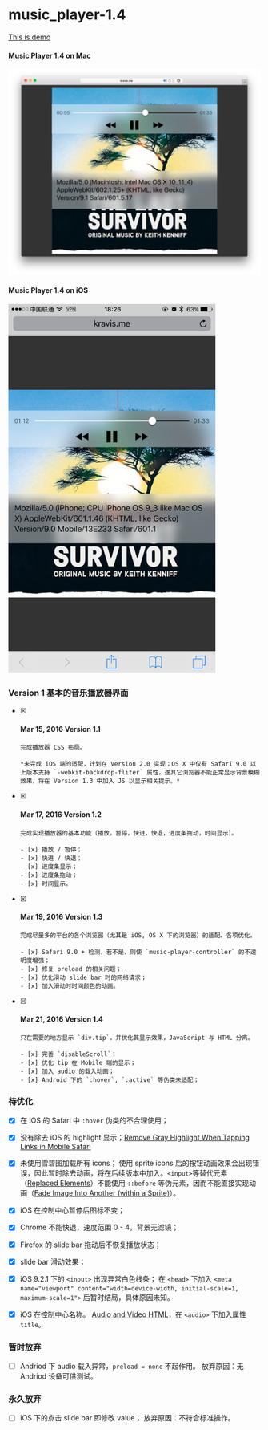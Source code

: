# music_player-1.4
[This is demo](http://www.kravis.me/music_player)

#### Music Player 1.4 on Mac
<!-- ![music_player_1.4_mac_safari](README-files/music_player_1.4_mac_safari.png) -->
<img src="README-files/music_player_1.4_mac_safari.png" alt="music_player_1.4_mac_safari">

#### Music Player 1.4 on iOS
<!-- ![music_player_1.4_ios_safari](README-files/music_player_1.4_ios_safari.png) -->
<img src="README-files/music_player_1.4_ios_safari.png" alt="music_player_1.4_ios_safari" width="414" height="736">

### Version 1 基本的音乐播放器界面
- [x] #### Mar 15, 2016 Version 1.1

      完成播放器 CSS 布局。

      *未完成 iOS 端的适配，计划在 Version 2.0 实现；OS X 中仅有 Safari 9.0 以上版本支持 `-webkit-backdrop-fliter` 属性，遂其它浏览器不能正常显示背景模糊效果，将在 Version 1.3 中加入 JS 以显示相关提示。*

- [x] #### Mar 17, 2016 Version 1.2

      完成实现播放器的基本功能（播放，暂停，快进，快退，进度条拖动，时间显示）。

      - [x] 播放 / 暂停；
      - [x] 快进 / 快退；
      - [x] 进度条显示；
      - [x] 进度条拖动；
      - [x] 时间显示。

- [x] #### Mar 19, 2016 Version 1.3

      完成尽量多的平台的各个浏览器（尤其是 iOS, OS X 下的浏览器）的适配、各项优化。

      - [x] Safari 9.0 + 检测，若不是，则使 `music-player-controller` 的不透明度增强；
      - [x] 修复 preload 的相关问题；
      - [x] 优化滑动 slide bar 时的网络请求；
      - [x] 加入滑动时时间颜色的动画。
      

- [x] #### Mar 21, 2016 Version 1.4
      
      只在需要的地方显示 `div.tip`，并优化其显示效果，JavaScript 与 HTML 分离。

      - [x] 完善 `disableScroll`；
      - [x] 优化 tip 在 Mobile 端的显示；
      - [x] 加入 audio 的载入动画；
      - [x] Android 下的 `:hover`, `:active` 等伪类未适配；

### 待优化
- [x] 在 iOS 的 Safari 中 `:hover` 伪类的不合理使用；
- [x] 没有除去 iOS 的 highlight 显示；[Remove Gray Highlight When Tapping Links in Mobile Safari](https://css-tricks.com/snippets/css/remove-gray-highlight-when-tapping-links-in-mobile-safari/)
- [x] 未使用雪碧图加载所有 icons；
      使用 sprite icons 后的按钮动画效果会出现错误，因此暂时除去动画，将在后续版本中加入。`<input>`等替代元素（[Replaced Elements](http://reference.sitepoint.com/css/replacedelements)）不能使用 `::before` 等伪元素，因而不能直接实现动画（[Fade Image Into Another (within a Sprite)](https://css-tricks.com/fade-image-within-sprite/)）。
- [x] iOS 在控制中心暂停后图标不变；
- [x] Chrome 不能快退，速度范围 0 - 4，背景无滤镜；
- [x] Firefox 的 slide bar 拖动后不恢复播放状态；
- [x] slide bar 滑动效果；
- [x] iOS 9.2.1 下的 `<input>` 出现异常白色线条；
      在 `<head>` 下加入 `<meta name="viewport" content="width=device-width, initial-scale=1, maximum-scale=1">` 后暂时结局，具体原因未知。
- [x] iOS 在控制中心名称。
      [Audio and Video HTML](https://developer.apple.com/library/safari/documentation/AudioVideo/Conceptual/Using_HTML5_Audio_Video/AudioandVideoTagBasics/AudioandVideoTagBasics.html)，在 `<audio>` 下加入属性 `title`。


### 暂时放弃
- [ ] Andriod 下 audio 载入异常，`preload = none` 不起作用。
      放弃原因：无 Andriod 设备可供测试。

### 永久放弃
- [ ] iOS 下的点击 slide bar 即修改 value；
      放弃原因：不符合标准操作。
